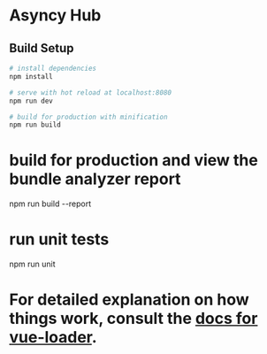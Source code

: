 # Asyncy Hub

## Build Setup

``` bash
# install dependencies
npm install

# serve with hot reload at localhost:8080
npm run dev

# build for production with minification
npm run build
```
# build for production and view the bundle analyzer report
npm run build --report


# run unit tests
npm run unit


For detailed explanation on how things work, consult the [docs for vue-loader](http://vuejs.github.io/vue-loader).
=======
